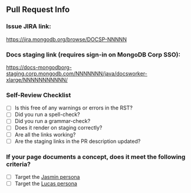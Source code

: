 ## Pull Request Info

### Issue JIRA link:
https://jira.mongodb.org/browse/DOCSP-NNNNN

### Docs staging link (requires sign-in on MongoDB Corp SSO):
https://docs-mongodborg-staging.corp.mongodb.com/NNNNNNN/java/docsworker-xlarge/NNNNNNNNNNN/

### Self-Review Checklist

- [ ] Is this free of any warnings or errors in the RST?
- [ ] Did you run a spell-check?
- [ ] Did you run a grammar-check?
- [ ] Does it render on staging correctly?
- [ ] Are all the links working?
- [ ] Are the staging links in the PR description updated?

### If your page documents a concept, does it meet the following criteria?

- [ ] Target the [Jasmin persona](https://drive.google.com/file/d/14FbBOLCVxwSP6M9BK4Nz1Ir9tzxT8_02/view)
- [ ] Target the [Lucas persona](https://drive.google.com/file/d/1J2vqJxo7ldv7OP_obA9Q-avf0o_ju4Lk/view)
